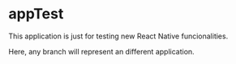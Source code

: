# appTest

This application is just for testing new React Native funcionalities.

Here, any branch will represent an different application. 
